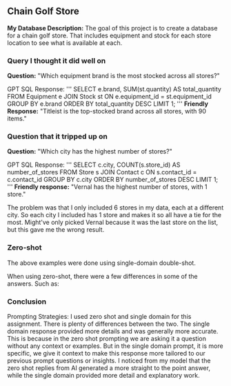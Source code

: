 ## Chain Golf Store

**My Database Description:** The goal of this project is to create a database for a chain golf store. That includes equipment and stock for each store location to see what is available at each.


### Query I thought it did well on

**Question:** "Which equipment brand is the most stocked across all stores?"

GPT SQL Response:
'''
SELECT e.brand, SUM(st.quantity) AS total_quantity
FROM Equipment e
JOIN Stock st ON e.equipment_id = st.equipment_id
GROUP BY e.brand
ORDER BY total_quantity DESC
LIMIT 1;
'''
**Friendly Response:** "Titleist is the top-stocked brand across all stores, with 90 items."

### Question that it tripped up on

**Question:** "Which city has the highest number of stores?"

GPT SQL Response:
'''
SELECT c.city, COUNT(s.store_id) AS number_of_stores
FROM Store s
JOIN Contact c ON s.contact_id = c.contact_id
GROUP BY c.city
ORDER BY number_of_stores DESC
LIMIT 1;
'''
**Friendly response:** "Vernal has the highest number of stores, with 1 store."

The problem was that I only included 6 stores in my data, each at a different city. So each city I included has 1 store and makes it so all have a tie for the most. Might've only picked Vernal because it was the last store on the list, but this gave me the wrong result.

### Zero-shot
The above examples were done using single-domain double-shot.

When using zero-shot, there were a few differences in some of the answers. Such as:



### Conclusion
Prompting Strategies: I used zero shot and single domain for this assignment. There is plenty of differences between the two. The single domain response provided more details and was generally more accurate. This is because in the zero shot prompting we are asking it a question without any context or examples. But in the single domain prompt, it is more specific, we give it context to make this response more tailored to our previous prompt questions or insights. I noticed from my model that the zero shot replies from AI generated a more straight to the point answer, while the single domain provided more detail and explanatory work. 
